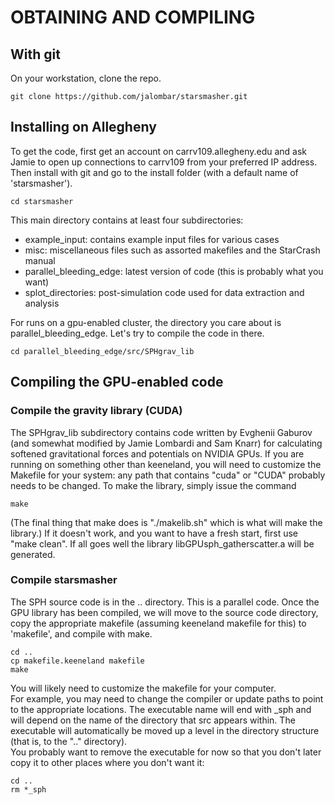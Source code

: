 # OBTAINING AND COMPILING

## With git

On your workstation, clone the repo.
```
git clone https://github.com/jalombar/starsmasher.git
```

## Installing on Allegheny
To get the code, first get an account on carrv109.allegheny.edu and ask Jamie to open up connections to carrv109 from your preferred IP address.
Then install with git and go to the install folder (with a default name of 'starsmasher').
```
cd starsmasher
```

This main directory contains at least four subdirectories:

* example_input: contains example input files for various cases
* misc: miscellaneous files such as assorted makefiles and the StarCrash manual
* parallel_bleeding_edge: latest version of code (this is probably what you want)
* splot_directories: post-simulation code used for data extraction and analysis

For runs on a gpu-enabled cluster, the directory you care about is parallel_bleeding_edge.
Let's try to compile the code in there.

```
cd parallel_bleeding_edge/src/SPHgrav_lib
```

## Compiling the GPU-enabled code

### Compile the gravity library (CUDA)
The SPHgrav_lib subdirectory contains code written by Evghenii Gaburov (and somewhat modified by Jamie Lombardi and Sam Knarr) for calculating softened gravitational forces and potentials on NVIDIA GPUs.
If you are running on something other than keeneland, you will need to customize the Makefile for your system: any path that contains "cuda" or "CUDA" probably needs to be changed.
To make the library, simply issue the command

```
make
```

(The final thing that make does is "./makelib.sh" which is what will make the library.)
If it doesn't work, and you want to have a fresh start, first use "make clean".
If all goes well the library libGPUsph_gatherscatter.a will be generated.

### Compile starsmasher
The SPH source code is in the .. directory.
This is a parallel code.
Once the GPU library has been compiled, we will move to the source code directory, copy the appropriate makefile (assuming keeneland makefile for this) to 'makefile', and compile with make.

```
cd ..
cp makefile.keeneland makefile
make
```

You will likely need to customize the makefile for your computer.  
For example, you may need to change the compiler or update paths to point to the appropriate locations.
The executable name will end with _sph and will depend on the name of the directory that src appears within.
The executable will automatically be moved up a level in the directory structure (that is, to the ".."  directory).  
You probably want to remove the executable for now so that you don't later copy it to other places where you don't want it:

```
cd ..
rm *_sph
```

